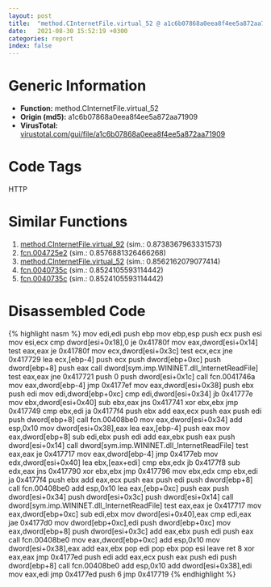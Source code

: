 ```yaml
---
layout: post
title:  "method.CInternetFile.virtual_52 @ a1c6b07868a0eea8f4ee5a872aa71909"
date:   2021-08-30 15:52:19 +0300
categories: report
index: false
---
```


# Generic Information
- **Function:** method.CInternetFile.virtual\_52
- **Origin (md5):** a1c6b07868a0eea8f4ee5a872aa71909
- **VirusTotal:** [virustotal.com/gui/file/a1c6b07868a0eea8f4ee5a872aa71909][virustotal_ref]

# Code Tags
<span class="tag" id="HTTP">HTTP</span>


# Similar Functions

1. [method.CInternetFile.virtual\_92][similar_1_ref] (sim.: 0.8738367963331573)
2. [fcn.004725e2][similar_2_ref] (sim.: 0.8576881326466268)
3. [method.CInternetFile.virtual\_52][similar_3_ref] (sim.: 0.8562162079077414)
4. [fcn.0040735c][similar_4_ref] (sim.: 0.8524105593114442)
5. [fcn.0040735c][similar_5_ref] (sim.: 0.8524105593114442)


# Disassembled Code

{% highlight nasm %}
mov edi,edi
push ebp
mov ebp,esp
push ecx
push esi
mov esi,ecx
cmp dword[esi+0x18],0
je 0x41780f
mov eax,dword[esi+0x14]
test eax,eax
je 0x41780f
mov ecx,dword[esi+0x3c]
test ecx,ecx
jne 0x417729
lea ecx,[ebp-4]
push ecx
push dword[ebp+0xc]
push dword[ebp+8]
push eax
call dword[sym.imp.WININET.dll_InternetReadFile]
test eax,eax
jne 0x417721
push 0
push dword[esi+0x1c]
call fcn.0041746a
mov eax,dword[ebp-4]
jmp 0x4177ef
mov eax,dword[esi+0x38]
push ebx
push edi
mov edi,dword[ebp+0xc]
cmp edi,dword[esi+0x34]
jb 0x41777e
mov ebx,dword[esi+0x40]
sub ebx,eax
jns 0x417741
xor ebx,ebx
jmp 0x417749
cmp ebx,edi
ja 0x4177f4
push ebx
add eax,ecx
push eax
push edi
push dword[ebp+8]
call fcn.00408be0
mov eax,dword[esi+0x34]
add esp,0x10
mov dword[esi+0x38],eax
lea eax,[ebp-4]
push eax
mov eax,dword[ebp+8]
sub edi,ebx
push edi
add eax,ebx
push eax
push dword[esi+0x14]
call dword[sym.imp.WININET.dll_InternetReadFile]
test eax,eax
je 0x417717
mov eax,dword[ebp-4]
jmp 0x4177eb
mov edx,dword[esi+0x40]
lea ebx,[eax+edi]
cmp ebx,edx
jb 0x4177f8
sub edx,eax
jns 0x417790
xor ebx,ebx
jmp 0x417796
mov ebx,edx
cmp ebx,edi
ja 0x4177f4
push ebx
add eax,ecx
push eax
push edi
push dword[ebp+8]
call fcn.00408be0
add esp,0x10
lea eax,[ebp+0xc]
push eax
push dword[esi+0x34]
push dword[esi+0x3c]
push dword[esi+0x14]
call dword[sym.imp.WININET.dll_InternetReadFile]
test eax,eax
je 0x417717
mov eax,dword[ebp+0xc]
sub edi,ebx
mov dword[esi+0x40],eax
cmp edi,eax
jae 0x4177d0
mov dword[ebp+0xc],edi
push dword[ebp+0xc]
mov eax,dword[ebp+8]
push dword[esi+0x3c]
add eax,ebx
push edi
push eax
call fcn.00408be0
mov eax,dword[ebp+0xc]
add esp,0x10
mov dword[esi+0x38],eax
add eax,ebx
pop edi
pop ebx
pop esi
leave 
ret 8
xor eax,eax
jmp 0x4177ed
push edi
add eax,ecx
push eax
push edi
push dword[ebp+8]
call fcn.00408be0
add esp,0x10
add dword[esi+0x38],edi
mov eax,edi
jmp 0x4177ed
push 6
jmp 0x417719
{% endhighlight %}


[similar_1_ref]: /report/method.CInternetFile.virtual_92@a1c6b07868a0eea8f4ee5a872aa71909
[similar_2_ref]: /report/fcn.004725e2@d96761eb00d2d97e2b6f5ffffed0b46a
[similar_3_ref]: /report/method.CInternetFile.virtual_52@14b20b07906a36e23f2230c8042160f2
[similar_4_ref]: /report/fcn.0040735c@3bf433430f740e75dfaf9134a5696829
[similar_5_ref]: /report/fcn.0040735c@4bd33f73402d0d03c0318f793884eb34
[virustotal_ref]: https://www.virustotal.com/gui/file/a1c6b07868a0eea8f4ee5a872aa71909